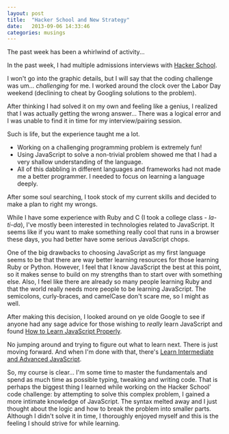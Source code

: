 ```yaml
---
layout: post
title:  "Hacker School and New Strategy"
date:   2013-09-06 14:33:46
categories: musings
---
```


The past week has been a whirlwind of activity...

In the past week, I had multiple admissions interviews with [Hacker School](https://www.hackerschool.com/).

I won't go into the graphic details, but I will say that the coding challenge
was um... *challenging* for me. I worked around the clock over the Labor Day
weekend (declining to cheat by Googling solutions to the problem).

After thinking I had
solved it on my own and feeling like a genius, I realized that I was actually getting the
wrong answer... There was a logical error and I was unable to find it in time
for my interview/pairing session.

Such is life, but the experience taught me a lot.

* Working on a challenging programming problem is extremely fun!
* Using JavaScript to solve a non-trivial problem showed me that I had a very
  shallow understanding of the language.
* All of this dabbling in different languages and frameworks had not made me a
  better programmer. I needed to focus on learning a language deeply.

After some soul searching, I took stock of my current skills and decided to
make a plan to right my wrongs.

While I have some experience with Ruby and C (I took a college class - *la-ti-da*), I've mostly been interested in technologies related to JavaScript. It seems like if you want to make something really cool that runs in a browser these days, you had better have some serious JavaScript chops.

One of the big drawbacks to choosing JavaScript as my first language seems to be that there are way better learning
resources for those learning Ruby or Python. However, I feel that I know
JavaScript the best at this point, so it makes sense to build on my strengths
than to start over with something else. Also, I feel like there are already so
many people learning Ruby and that the world really needs more people to be
learning JavaScript. The semicolons, curly-braces, and camelCase don't scare
me, so I might as well.

After making this decision, I looked around on ye olde Google to see if anyone
had any sage advice for those wishing to *really* learn JavaScript and found
[How to Learn JavaScript Properly](http://javascriptissexy.com/how-to-learn-javascript-properly/).

No jumping around and trying to figure out what to learn
next. There is just moving forward. And when I'm done with that, there's [Learn
Intermediate and Advanced JavaScript](http://javascriptissexy.com/learn-intermediate-and-advanced-javascript/).

So, my course is clear... I'm some time to master the fundamentals and
spend as much time as possible typing, tweaking and writing code. That is
perhaps the biggest thing I learned while working on the Hacker School' code challenge: 
by attempting to solve this complex problem, I gained a
more intimate knowledge of JavaScript. The syntax melted away and I just thought about the logic and how to
break the problem into smaller parts. Although I didn't solve it in time, I
thoroughly enjoyed myself and this is the feeling I should strive for while learning.